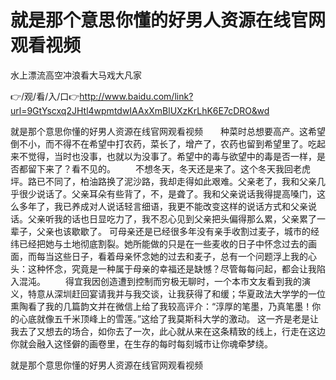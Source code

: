 # 就是那个意思你懂的好男人资源在线官网观看视频
水上漂流高空冲浪看大马戏大凡家

👉/观/看/入/口👉http://www.baidu.com/link?url=9GtYscxq2JHtl4wpmtdwIAAxXmBlUXzKrLhK6E7cDRO&wd

就是那个意思你懂的好男人资源在线官网观看视频　　种菜时总想要高产。这希望倒不小，而不得不在希望中打农药，菜长了，增产了，农药也留到希望里了。吃起来不觉得，当时也没事，也就以为没事了。希望中的毒与欲望中的毒是否一样，是否都留下来了？看不见的。
　　不想冬天，冬天还是来了。这个冬天我回老虎坪。路已不同了，柏油路换了泥沙路，我却走得如此艰难。父亲老了，我和父亲几乎很少说话了。父亲耳朵有些背了，不，是聋了。我和父亲说话我得提高嗓门，这么多年了，我已养成对人说话轻言细语，我更不能改变这样的说话方式和父亲说话。父亲听我的话也日显吃力了，我不忍心见到父亲把头偏得那么累，父亲累了一辈子，父亲也该歇歇了。
可母亲还是已经很多年没有亲手收割过麦子，城市的经纬已经把她与土地彻底割裂。她所能做的只是在一些麦收的日子中怀念过去的画面，而每当这些日子，看着母亲怀念她的过去和麦子，总有一个问题浮上我的心头：这种怀念，究竟是一种属于母亲的幸福还是缺憾？尽管每每问起，都会让我陷入混沌。
　　得宜我因创造遭到控制而穷极无聊时，一个本市文友看到我的演义，特意从深圳赶回宴请我并与我交谈，让我获得了和缓；华夏政法大学学的一位熏陶看了我的几篇韵文并在微信上给了我较高评介：“淳厚的笔墨，乃真笔墨！你的心底就像五千米顶峰上的雪莲。”这给了我莫斯科大学的激动。
这一齐是老是让我去了又想去的场合，如你去了一次，此心就从来在这条精致的线上，行走在这边你就会融入这怪僻的画卷里，在生存的每时每刻城市让你魂牵梦绕。

就是那个意思你懂的好男人资源在线官网观看视频
